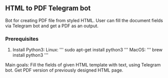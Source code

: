 ## HTML to PDF Telegram bot

Bot for creating PDF file from styled HTML. User can fill the document fields via Telegram bot and get a PDF as an output.

### Prerequisites
1. Install Python3:
Linux:
'''
sudo apt-get install python3
'''
MacOS:
'''
brew install python3
'''

Main goals:
Fill the fields of given HTML template with text, using Telegram bot.
Get PDF version of previously designed HTML page.
